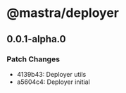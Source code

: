 # @mastra/deployer

## 0.0.1-alpha.0

### Patch Changes

- 4139b43: Deployer utils
- a5604c4: Deployer initial
